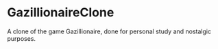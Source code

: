 # GazillionaireClone
A clone of the game Gazillionaire, done for personal study and nostalgic purposes.
